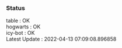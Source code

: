 ### Status


table : OK  
hogwarts : OK  
icy-bot : OK  
Latest Update : 2022-04-13 07:09:08.896858
